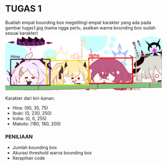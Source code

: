 # TUGAS 1
Buatlah empat bounding box megelilingi empat karakter yang ada pada gambar tugas1.jpg (nama ngga perlu, asalkan warna bounding box sudah sesuai karakter)
![](done.jpg)

Karakter dari kiri-kanan:
- Hina: (90, 35, 75)
- Ibuki: (0, 230, 250)
- Iroha: (0, 0, 255)
- Makoto: (180, 180, 200)

### PENILIAAN
- Jumlah bounding box
- Akurasi threshold warna bounding box
- Kerapihan code

